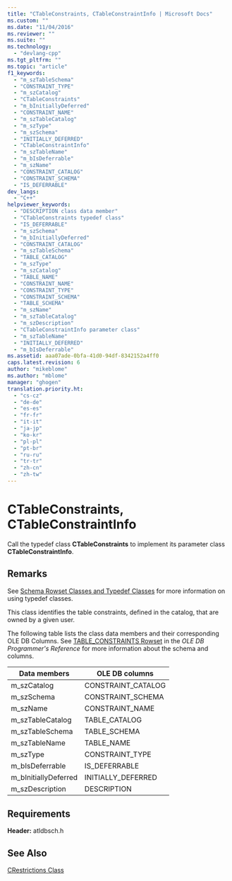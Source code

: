 ```yaml
---
title: "CTableConstraints, CTableConstraintInfo | Microsoft Docs"
ms.custom: ""
ms.date: "11/04/2016"
ms.reviewer: ""
ms.suite: ""
ms.technology: 
  - "devlang-cpp"
ms.tgt_pltfrm: ""
ms.topic: "article"
f1_keywords: 
  - "m_szTableSchema"
  - "CONSTRAINT_TYPE"
  - "m_szCatalog"
  - "CTableConstraints"
  - "m_bInitiallyDeferred"
  - "CONSTRAINT_NAME"
  - "m_szTableCatalog"
  - "m_szType"
  - "m_szSchema"
  - "INITIALLY_DEFERRED"
  - "CTableConstraintInfo"
  - "m_szTableName"
  - "m_bIsDeferrable"
  - "m_szName"
  - "CONSTRAINT_CATALOG"
  - "CONSTRAINT_SCHEMA"
  - "IS_DEFERRABLE"
dev_langs: 
  - "C++"
helpviewer_keywords: 
  - "DESCRIPTION class data member"
  - "CTableConstraints typedef class"
  - "IS_DEFERRABLE"
  - "m_szSchema"
  - "m_bInitiallyDeferred"
  - "CONSTRAINT_CATALOG"
  - "m_szTableSchema"
  - "TABLE_CATALOG"
  - "m_szType"
  - "m_szCatalog"
  - "TABLE_NAME"
  - "CONSTRAINT_NAME"
  - "CONSTRAINT_TYPE"
  - "CONSTRAINT_SCHEMA"
  - "TABLE_SCHEMA"
  - "m_szName"
  - "m_szTableCatalog"
  - "m_szDescription"
  - "CTableConstraintInfo parameter class"
  - "m_szTableName"
  - "INITIALLY_DEFERRED"
  - "m_bIsDeferrable"
ms.assetid: aaa07ade-0bfa-41d0-94df-8342152a4ff0
caps.latest.revision: 6
author: "mikeblome"
ms.author: "mblome"
manager: "ghogen"
translation.priority.ht: 
  - "cs-cz"
  - "de-de"
  - "es-es"
  - "fr-fr"
  - "it-it"
  - "ja-jp"
  - "ko-kr"
  - "pl-pl"
  - "pt-br"
  - "ru-ru"
  - "tr-tr"
  - "zh-cn"
  - "zh-tw"
---
```

# CTableConstraints, CTableConstraintInfo
Call the typedef class **CTableConstraints** to implement its parameter class **CTableConstraintInfo**.  
  
## Remarks  
 See [Schema Rowset Classes and Typedef Classes](../../data/oledb/schema-rowset-classes-and-typedef-classes.md) for more information on using typedef classes.  
  
 This class identifies the table constraints, defined in the catalog, that are owned by a given user.  
  
 The following table lists the class data members and their corresponding OLE DB Columns. See [TABLE_CONSTRAINTS Rowset](https://msdn.microsoft.com/en-us/library/ms715921.aspx) in the *OLE DB Programmer's Reference* for more information about the schema and columns.  
  
|Data members|OLE DB columns|  
|------------------|--------------------|  
|m_szCatalog|CONSTRAINT_CATALOG|  
|m_szSchema|CONSTRAINT_SCHEMA|  
|m_szName|CONSTRAINT_NAME|  
|m_szTableCatalog|TABLE_CATALOG|  
|m_szTableSchema|TABLE_SCHEMA|  
|m_szTableName|TABLE_NAME|  
|m_szType|CONSTRAINT_TYPE|  
|m_bIsDeferrable|IS_DEFERRABLE|  
|m_bInitiallyDeferred|INITIALLY_DEFERRED|  
|m_szDescription|DESCRIPTION|  
  
## Requirements  
 **Header:** atldbsch.h  
  
## See Also  
 [CRestrictions Class](../../data/oledb/crestrictions-class.md)